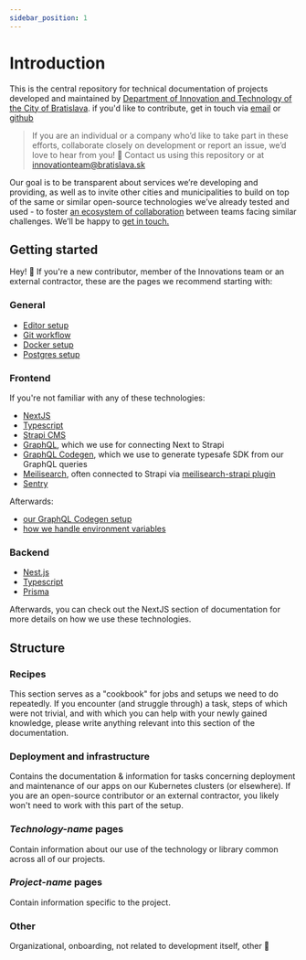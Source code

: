 ```yaml
---
sidebar_position: 1
---
```


# Introduction

This is the central repository for technical documentation of projects developed and maintained by [Department of Innovation and Technology of the City of Bratislava](https://inovacie.bratislava.sk). if you'd like to contribute, get in touch via [email](mailto:innovationteam@bratislava.sk) or [github](https://github.com/bratislava/bratislava.github.io)

> If you are an individual or a company who’d like to take part in these efforts, collaborate closely on development or report an issue, we’d love to hear from you! 🙌 Contact us using this repository or at [innovationteam@bratislava.sk](mailto:innovationteam@bratislava.sk)

Our goal is to be transparent about services we’re developing and providing, as well as to invite other cities and municipalities to build on top of the same or similar open-source technologies we’ve already tested and used - to foster [an ecosystem of collaboration](https://publiccode.eu) between teams facing similar challenges. We’ll be happy to [get in touch.](mailto:innovationteam@bratislava.sk)

## Getting started

Hey! 👋 If you're a new contributor, member of the Innovations team or an external contractor, these are the pages we recommend starting with:

### General

- [Editor setup](onboarding/setup-and-access/editor-setup.md)
- [Git workflow](onboarding/workflows/git-workflow.md)
- [Docker setup](onboarding/setup-and-access/docker-setup.md)
- [Postgres setup](onboarding/setup-and-access/postgres-setup.md)

### Frontend

If you're not familiar with any of these technologies:

- [NextJS](https://nextjs.org)
- [Typescript](https://www.typescriptlang.org)
- [Strapi CMS](https://strapi.io/)
- [GraphQL](https://graphql.org/), which we use for connecting Next to Strapi
- [GraphQL Codegen](https://www.graphql-code-generator.com/), which we use to generate typesafe SDK from our GraphQL queries
- [Meilisearch](https://www.meilisearch.com/), often connected to Strapi via [meilisearch-strapi plugin](https://github.com/meilisearch/strapi-plugin-meilisearch)
- [Sentry](https://sentry.io/)

Afterwards:

- [our GraphQL Codegen setup](./graphql)
- [how we handle environment variables](./recipes/env-vars-and-secrets)

### Backend

- [Nest.js](https://nestjs.com/)
- [Typescript](https://www.typescriptlang.org)
- [Prisma](https://www.prisma.io/)

Afterwards, you can check out the NextJS section of documentation for more details on how we use these technologies.

## Structure

### Recipes

This section serves as a "cookbook" for jobs and setups we need to do repeatedly. If you encounter (and struggle through) a task, steps of which were not trivial, and with which you can help with your newly gained knowledge, please write anything relevant into this section of the documentation.

### Deployment and infrastructure

Contains the documentation & information for tasks concerning deployment and maintenance of our apps on our Kubernetes clusters (or elsewhere). If you are an open-source contributor or an external contractor, you likely won't need to work with this part of the setup.

### _Technology-name_ pages

Contain information about our use of the technology or library common across all of our projects.

### _Project-name_ pages

Contain information specific to the project.

### Other

Organizational, onboarding, not related to development itself, other 🙂
